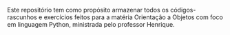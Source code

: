 Este repositório tem como propósito armazenar todos os códigos-rascunhos e exercícios feitos para a matéria Orientação a Objetos com foco em linguagem Python, ministrada pelo professor Henrique.